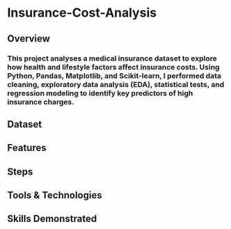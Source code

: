# Insurance-Cost-Analysis
## Overview
### This project analyses a medical insurance dataset to explore how health and lifestyle factors affect insurance costs. Using Python, Pandas, Matplotlib, and Scikit-learn, I performed data cleaning, exploratory data analysis (EDA), statistical tests, and regression modeling to identify key predictors of high insurance charges.


## Dataset



## Features


## Steps


## Tools & Technologies


## Skills Demonstrated
